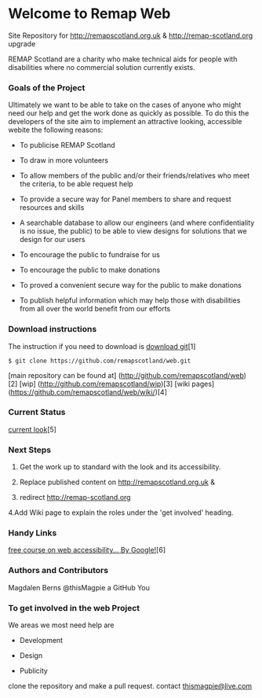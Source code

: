 Welcome to Remap Web
===


Site Repository for http://remapscotland.org.uk &amp; http://remap-scotland.org upgrade 

REMAP Scotland are a charity who make technical aids for people with disabilities where no commercial solution currently 
exists.

### Goals of the Project

Ultimately we want to be able to take on the cases of anyone who might need our help and get the work done as quickly as possible.
To do this the developers of the site aim to implement an attractive looking, accessible webite the following reasons:

 * To publicise REMAP Scotland

 * To draw in more volunteers

 * To allow members of the public and/or their friends/relatives who meet the criteria, to be able request help

 * To provide a secure way for Panel members to share and request resources and skills

 * A searchable database to allow our engineers (and where confidentiality is no issue, the public) to be able to view designs for solutions
that we design for our users

 * To encourage the public to fundraise for us

 * To encourage the public to make donations

 * To proved a convenient secure way for the public to make donations

 * To publish helpful information which may help those with disabilities from all over the world benefit from our efforts

### Download instructions 

The instruction if you need to download is [download git](http://git-scm.com/downloads )[1] 

```
$ git clone https://github.com/remapscotland/web.git
```

[main repository can be found at] (http://github.com/remapscotland/web)[2]
[wip] (http://github.com/remapscotland/wip)[3]
[wiki pages] (https://github.com/remapscotland/web/wiki/)[4]

### Current Status

[current look](https://docs.google.com/file/d/0B1Y99_304RetRGFUZjNBLWdpNUk/edit?usp=sharing)[5]

### Next Steps

 1. Get the work up to standard with the look and its accessibility. 

 2. Replace published content on http://remapscotland.org.uk &amp; 

 3. redirect http://remap-scotland.org 

 4.Add Wiki page to explain the roles under the 'get involved' heading.


### Handy Links

[free course on web accessibility... By Google!](https://webaccessibility.withgoogle.com/preview)[6]


### Authors and Contributors
Magdalen Berns @thisMagpie a GitHub 
You

### To get involved in the web Project

We areas we most need help are 

 * Development

 * Design

 * Publicity

clone the repository and make a pull request.
contact thismagpie@live.com
